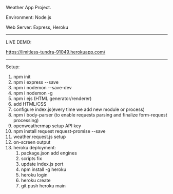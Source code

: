 Weather App Project.

Environment: Node.js

Web Server: Express, Heroku

---

LIVE DEMO:

https://limitless-tundra-91049.herokuapp.com/

---

Setup:

1. npm init
2. npm i express --save
3. npm i nodemon --save-dev
4. npm i nodemon -g
5. npm i ejs (HTML generator/renderer)
6. add HTML/CSS
7. configure index.js(every time we add new module or process)
8. npm i body-parser (to enable requests parsing and finalize form-request processing)
9. openweathermap setup API key
10. npm install request request-promise --save
11. weather.request.js setup
12. on-screen output
13. heroku deployment:
    1. package.json add engines
    2. scripts fix
    3. update index.js port
    4. npm install -g heroku
    5. heroku login
    6. heroku create
    7. git push heroku main
